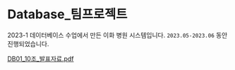 # Database_팀프로젝트
 2023-1 데이터베이스 수업에서 만든 이화 병원 시스템입니다. `2023.05-2023.06` 동안 진행되었습니다.


[DB01_10조_발표자료.pdf](https://github.com/ri-naa/Database/files/11850113/DB01_10._.pdf)

